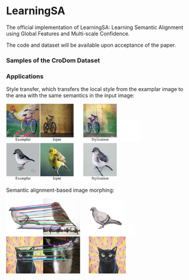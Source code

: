 # LearningSA

The official implementation of LearningSA: Learning Semantic Alignment using Global Features and Multi-scale Confidence.

The code and dataset will be available upon acceptance of the paper.

### Samples of the CroDom Dataset


### Applications

Style transfer, which transfers the local style from the examplar image to the area with the same semantics in the input image:

<img src="./imgs/style_transfer_1.jpg" width="300"/> <img src="./imgs/blank.jpg" width="60"/><img src="./imgs/style_transfer_2.jpg" width="300"/>


Semantic alignment-based image morphing:

<img src="./imgs/vis_matching_2.jpg" width="200"/><img src="./imgs/blank.jpg" width="20"/><img src="./imgs/image_morphing_2.gif" width="100"/><img src="./imgs/blank.jpg" width="30"/><img src="./imgs/vis_matching_1.jpg" width="200"/><img src="./imgs/blank.jpg" width="20"/> <img src="./imgs/image_morphing_1.gif" width="100"/>


</center>

